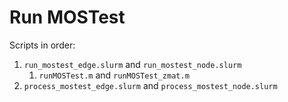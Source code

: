 # Run MOSTest

Scripts in order:

1. `run_mostest_edge.slurm` and `run_mostest_node.slurm`
   1. `runMOSTest.m` and `runMOSTest_zmat.m`
1. `process_mostest_edge.slurm` and `process_mostest_node.slurm`
